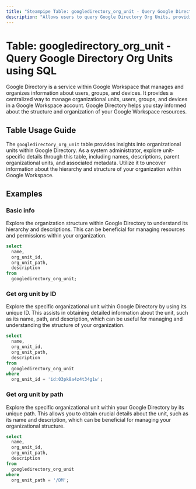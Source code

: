 ```yaml
---
title: "Steampipe Table: googledirectory_org_unit - Query Google Directory Org Units using SQL"
description: "Allows users to query Google Directory Org Units, providing detailed information about organizational units within Google Workspace."
---
```


# Table: googledirectory_org_unit - Query Google Directory Org Units using SQL

Google Directory is a service within Google Workspace that manages and organizes information about users, groups, and devices. It provides a centralized way to manage organizational units, users, groups, and devices in a Google Workspace account. Google Directory helps you stay informed about the structure and organization of your Google Workspace resources.

## Table Usage Guide

The `googledirectory_org_unit` table provides insights into organizational units within Google Directory. As a system administrator, explore unit-specific details through this table, including names, descriptions, parent organizational units, and associated metadata. Utilize it to uncover information about the hierarchy and structure of your organization within Google Workspace.

## Examples

### Basic info
Explore the organization structure within Google Directory to understand its hierarchy and descriptions. This can be beneficial for managing resources and permissions within your organization.

```sql
select
  name,
  org_unit_id,
  org_unit_path,
  description
from
  googledirectory_org_unit;
```

### Get org unit by ID
Explore the specific organizational unit within Google Directory by using its unique ID. This assists in obtaining detailed information about the unit, such as its name, path, and description, which can be useful for managing and understanding the structure of your organization.

```sql
select
  name,
  org_unit_id,
  org_unit_path,
  description
from
  googledirectory_org_unit
where
  org_unit_id = 'id:03pk8a4z4t34g1w';
```

### Get org unit by path
Explore the specific organizational unit within your Google Directory by its unique path. This allows you to obtain crucial details about the unit, such as its name and description, which can be beneficial for managing your organizational structure.

```sql
select
  name,
  org_unit_id,
  org_unit_path,
  description
from
  googledirectory_org_unit
where
  org_unit_path = '/DM';
```
